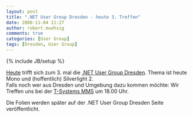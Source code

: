 ```yaml
---
layout: post
title: ".NET User Group Dresden - heute 3. Treffen"
date: 2008-11-04 11:27
author: robert.muehsig
comments: true
categories: [User Group]
tags: [Dresden, User Group]
---
```

{% include JB/setup %}
<p><a href="http://dd-dotnet.de/?p=18" target="_blank">Heute</a> trifft sich zum 3. mal die <a href="http://dd-dotnet.de/" target="_blank">.NET User Group Dresden</a>. Thema ist heute Mono und (hoffentlich) Silverlight 2.<br>Falls noch wer aus Dresden und Umgebung dazu kommen möchte: Wir Treffen uns bei der <a href="http://t-systems-mms.de/" target="_blank">T-Systems MMS</a> um 18.00 Uhr.</p> <p>Die Folien werden später auf der .NET User Group Dresden Seite veröffentlicht.</p>
